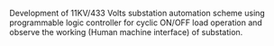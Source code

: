 Development of 11KV/433 Volts substation automation scheme using programmable logic controller for cyclic ON/OFF load operation and observe the working (Human machine interface) of substation.
